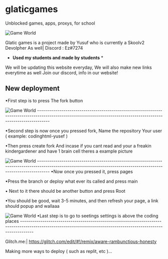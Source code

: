 # glaticgames
Unblocked games, apps, proxys, for school

<img class="w-96" src="https://cdn.glitch.global/e15741ca-f3f8-4263-af96-21cfc1426961/Screenshot_2023-03-24_12.19.50_PM-removebg-preview.png?v=1679756558541" alt="Game World"/>

Glatic games is a project made by Yusuf who is currently a Skoolv2 Devolpher As well| Discord : Ez#7274

* **Used my students and made by students** *

We will be updating this website everyday, We will also make new links everytime as well
Join our discord, info in our website!

New deployment
------------------------------------------------------------------------------------------------------------------------------------------------------------------
•First step is to press The fork button

<img class="w-96" src="https://cdn.glitch.global/be163090-7063-4bdf-a18a-51662dd5380d/Screenshot%202023-04-04%20195554.png?v=1680652793165" alt="Game World"/>
------------------------------------------------------------------------------------------------------------------------------------------------------------------

•Second step is now once you pressed fork, Name the repository Your user ( example: codinghtml-yusef )

•Then press create fork
And incase if you cant read and your a freakin kindergardener and have 1 brain cell theres a example picture 

<img class="w-96" src="https://cdn.glitch.global/be163090-7063-4bdf-a18a-51662dd5380d/Screenshot%202023-04-04%20195706.png?v=1680652871270" alt="Game World"/>
------------------------------------------------------------------------------------------------------------------------------------------------------------------
•Now once you pressed it, press pages

•Press the branch or deploy what ever its called and press main

• Next to it there should be another button and press Root

•You should be good, wait 3-5 minutes, and then refresh your page, a link should popup and wallaaa

<img class="w-96" src="https://cdn.glitch.global/be163090-7063-4bdf-a18a-51662dd5380d/Screenshot%202023-04-04%20195835.png?v=1680652812384" alt="Game World"/>
•Last step is to go to seetings
settings is above the coding places
------------------------------------------------------------------------------------------------------------------------------------------------------------------

Glitch.me:| https://glitch.com/edit/#!/remix/aware-rambunctious-honesty

Making more ways to deploy ( such as replit,  etc )...
